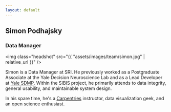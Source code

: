 ```yaml
---
layout: default
---
```

## Simon Podhajsky

### Data Manager

<img class="headshot" src="{{ "assets/images/team/simon.jpg" | relative_url }}" />

Simon is a Data Manager at SRI. He previously worked as a Postgraduate Associate at the Yale Decision Neuroscience Lab and as a Lead Developer at [Yale SDMP](http://yalestc.github.io/). Within the SIBIS project, he primarily attends to data integrity, general usability, and maintainable system design.


In his spare time, he's a [Carpentries](https://carpentries.org/) instructor, data visualization geek, and an open science enthusiast.
